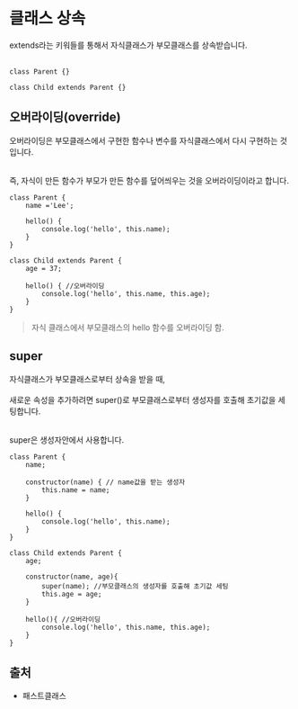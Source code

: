 # 클래스 상속
extends라는 키워들를 통해서 자식클래스가 부모클래스를 상속받습니다.<br><br>
```
class Parent {}

class Child extends Parent {}
```

## 오버라이딩(override)

오버라이딩은 부모클래스에서 구현한 함수나 변수를 자식클래스에서 다시 구현하는 것입니다.<br><br>

즉, 자식이 만든 함수가 부모가 만든 함수를 덮어씌우는 것을 오버라이딩이라고 합니다.

```
class Parent {
    name ='Lee';

    hello() {
        console.log('hello', this.name);
    }
}

class Child extends Parent {
    age = 37;

    hello() { //오버라이딩
        console.log('hello', this.name, this.age);
    }
}
```
> 자식 클래스에서 부모클래스의 hello 함수를 오버라이딩 함.

## super
자식클래스가 부모클래스로부터 상속을 받을 때,<br><br>
새로운 속성을 추가하려면 super()로 부모클래스로부터 생성자를 호출해 초기값을 세팅합니다.<br><br>

super은 생성자안에서 사용합니다.<br>
```
class Parent {
    name;

    constructor(name) { // name값을 받는 생성자
        this.name = name;
    }

    hello() {
        console.log('hello', this.name);
    }
}

class Child extends Parent {
    age;

    constructor(name, age){
        super(name); //부모클래스의 생성자를 호출해 초기값 세팅
        this.age = age;
    }

    hello(){ //오버라이딩
        console.log('hello', this.name, this.age);
    }
}
```

## 출처

* 패스트클래스
